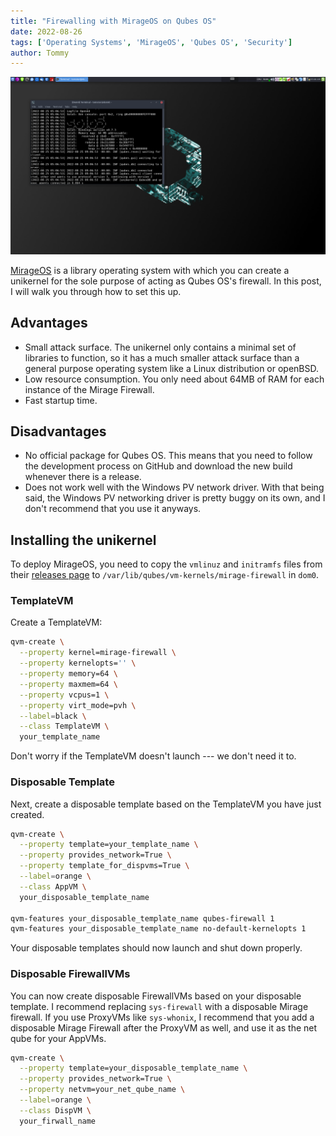 ```yaml
---
title: "Firewalling with MirageOS on Qubes OS"
date: 2022-08-26
tags: ['Operating Systems', 'MirageOS', 'Qubes OS', 'Security']
author: Tommy
---
```


![MirageOS](mirageos.png)

[MirageOS](https://mirage.io/) is a library operating system with which you can create a unikernel for the sole purpose of acting as Qubes OS's firewall. In this post, I will walk you through how to set this up.

## Advantages
- Small attack surface. The unikernel only contains a minimal set of libraries to function, so it has a much smaller attack surface than a general purpose operating system like a Linux distribution or openBSD.
- Low resource consumption. You only need about 64MB of RAM for each instance of the Mirage Firewall.
- Fast startup time.

## Disadvantages
- No official package for Qubes OS. This means that you need to follow the development process on GitHub and download the new build whenever there is a release.
- Does not work well with the Windows PV network driver. With that being said, the Windows PV networking driver is pretty buggy on its own, and I don't recommend that you use it anyways.

## Installing the unikernel

To deploy MirageOS, you need to copy the `vmlinuz` and `initramfs` files from their [releases page](https://github.com/mirage/qubes-mirage-firewall/releases) to `/var/lib/qubes/vm-kernels/mirage-firewall` in `dom0`. 

### TemplateVM

Create a TemplateVM:

```bash
qvm-create \
  --property kernel=mirage-firewall \
  --property kernelopts='' \
  --property memory=64 \
  --property maxmem=64 \
  --property vcpus=1 \
  --property virt_mode=pvh \
  --label=black \
  --class TemplateVM \
  your_template_name
``` 

Don't worry if the TemplateVM doesn't launch --- we don't need it to.

### Disposable Template

Next, create a disposable template based on the TemplateVM you have just created.

```bash
qvm-create \
  --property template=your_template_name \
  --property provides_network=True \
  --property template_for_dispvms=True \
  --label=orange \
  --class AppVM \
  your_disposable_template_name

qvm-features your_disposable_template_name qubes-firewall 1
qvm-features your_disposable_template_name no-default-kernelopts 1
``` 

Your disposable templates should now launch and shut down properly.

### Disposable FirewallVMs

You can now create disposable FirewallVMs based on your disposable template. I recommend replacing `sys-firewall` with a disposable Mirage firewall. If you use ProxyVMs like `sys-whonix`, I recommend that you add a disposable Mirage Firewall after the ProxyVM as well, and use it as the net qube for your AppVMs. 

```bash
qvm-create \
  --property template=your_disposable_template_name \
  --property provides_network=True \
  --property netvm=your_net_qube_name \
  --label=orange \
  --class DispVM \
  your_firwall_name
```
